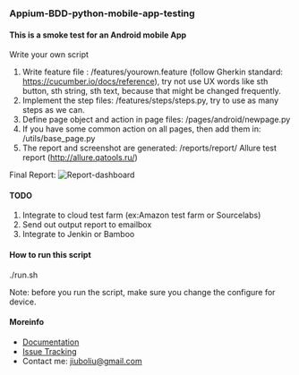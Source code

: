 ### Appium-BDD-python-mobile-app-testing

#### This is a smoke test for an Android mobile App

Write your own script

1. Write feature file : /features/yourown.feature (follow Gherkin standard: https://cucumber.io/docs/reference), try not use UX words like sth button, sth string, sth text, because that might be changed frequently.
2. Implement the step files: /features/steps/steps.py, try to use as many steps as we can.
3. Define page object and action in page files: /pages/android/newpage.py
4. If you have some common action on all pages, then add them in: /utils/base_page.py
5. The report and screenshot are generated: /reports/report/ 
Allure test report (http://allure.qatools.ru/)

Final Report:
![Report-dashboard](https://github.com/julialiuliu/Appium-BDD-python-mobile-app-testing/blob/master/doki/img/dashboard2.png)

#### TODO
1. Integrate to cloud test farm (ex:Amazon test farm or Sourcelabs)
2. Send out output report to emailbox
3. Integrate to Jenkin or Bamboo

#### How to run this script
./run.sh

Note: before you run the script, make sure you change the configure for device.

#### Moreinfo

* [Documentation](https://github.com/julialiuliu/Appium-BDD-python-mobile-app-testing/wiki)
* [Issue Tracking](https://github.com/julialiuliu/Appium-BDD-python-mobile-app-testing/issues)
* Contact me: [jiuboliu@gmail.com](jiuboliu@gmail.com)
